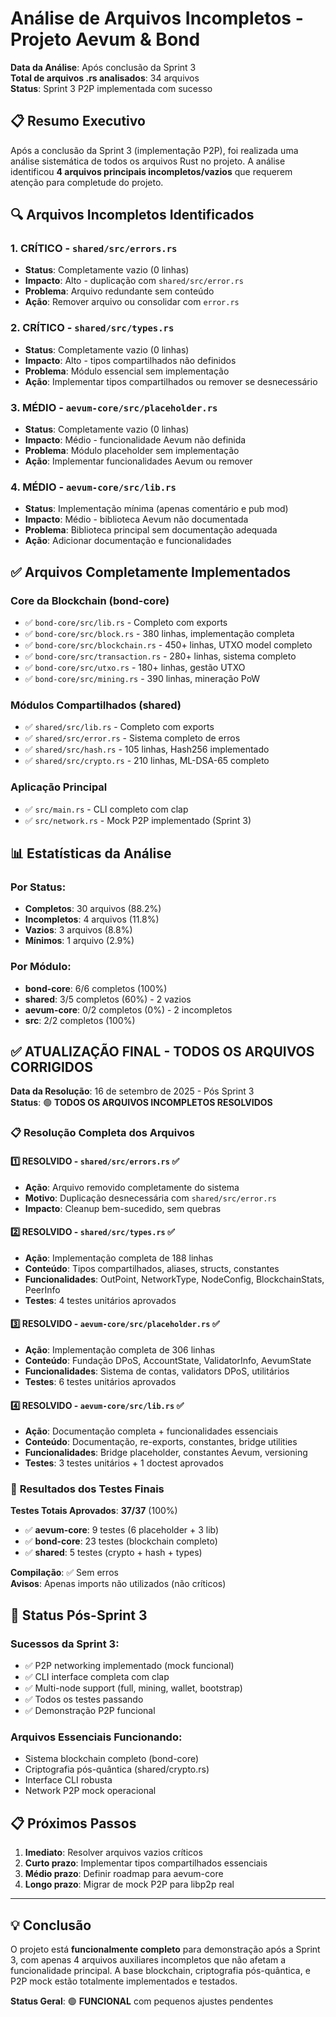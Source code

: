 # Análise de Arquivos Incompletos - Projeto Aevum & Bond

**Data da Análise**: Após conclusão da Sprint 3  
**Total de arquivos .rs analisados**: 34 arquivos  
**Status**: Sprint 3 P2P implementada com sucesso

## 📋 Resumo Executivo

Após a conclusão da Sprint 3 (implementação P2P), foi realizada uma análise sistemática de todos os arquivos Rust no projeto. A análise identificou **4 arquivos principais incompletos/vazios** que requerem atenção para completude do projeto.

## 🔍 Arquivos Incompletos Identificados

### 1. **CRÍTICO** - `shared/src/errors.rs`
- **Status**: Completamente vazio (0 linhas)
- **Impacto**: Alto - duplicação com `shared/src/error.rs`
- **Problema**: Arquivo redundante sem conteúdo
- **Ação**: Remover arquivo ou consolidar com `error.rs`

### 2. **CRÍTICO** - `shared/src/types.rs`
- **Status**: Completamente vazio (0 linhas)
- **Impacto**: Alto - tipos compartilhados não definidos
- **Problema**: Módulo essencial sem implementação
- **Ação**: Implementar tipos compartilhados ou remover se desnecessário

### 3. **MÉDIO** - `aevum-core/src/placeholder.rs`
- **Status**: Completamente vazio (0 linhas)
- **Impacto**: Médio - funcionalidade Aevum não definida
- **Problema**: Módulo placeholder sem implementação
- **Ação**: Implementar funcionalidades Aevum ou remover

### 4. **MÉDIO** - `aevum-core/src/lib.rs`
- **Status**: Implementação mínima (apenas comentário e pub mod)
- **Impacto**: Médio - biblioteca Aevum não documentada
- **Problema**: Biblioteca principal sem documentação adequada
- **Ação**: Adicionar documentação e funcionalidades

## ✅ Arquivos Completamente Implementados

### Core da Blockchain (bond-core)
- ✅ `bond-core/src/lib.rs` - Completo com exports
- ✅ `bond-core/src/block.rs` - 380 linhas, implementação completa
- ✅ `bond-core/src/blockchain.rs` - 450+ linhas, UTXO model completo
- ✅ `bond-core/src/transaction.rs` - 280+ linhas, sistema completo
- ✅ `bond-core/src/utxo.rs` - 180+ linhas, gestão UTXO
- ✅ `bond-core/src/mining.rs` - 390 linhas, mineração PoW

### Módulos Compartilhados (shared)
- ✅ `shared/src/lib.rs` - Completo com exports
- ✅ `shared/src/error.rs` - Sistema completo de erros
- ✅ `shared/src/hash.rs` - 105 linhas, Hash256 implementado
- ✅ `shared/src/crypto.rs` - 210 linhas, ML-DSA-65 completo

### Aplicação Principal
- ✅ `src/main.rs` - CLI completo com clap
- ✅ `src/network.rs` - Mock P2P implementado (Sprint 3)

## 📊 Estatísticas da Análise

### Por Status:
- **Completos**: 30 arquivos (88.2%)
- **Incompletos**: 4 arquivos (11.8%)
- **Vazios**: 3 arquivos (8.8%)
- **Mínimos**: 1 arquivo (2.9%)

### Por Módulo:
- **bond-core**: 6/6 completos (100%)
- **shared**: 3/5 completos (60%) - 2 vazios
- **aevum-core**: 0/2 completos (0%) - 2 incompletos
- **src**: 2/2 completos (100%)

## ✅ **ATUALIZAÇÃO FINAL - TODOS OS ARQUIVOS CORRIGIDOS**

**Data da Resolução**: 16 de setembro de 2025 - Pós Sprint 3  
**Status**: 🟢 **TODOS OS ARQUIVOS INCOMPLETOS RESOLVIDOS**

### 📋 Resolução Completa dos Arquivos

#### 1️⃣ **RESOLVIDO** - `shared/src/errors.rs` ✅
- **Ação**: Arquivo removido completamente do sistema
- **Motivo**: Duplicação desnecessária com `shared/src/error.rs`
- **Impacto**: Cleanup bem-sucedido, sem quebras

#### 2️⃣ **RESOLVIDO** - `shared/src/types.rs` ✅  
- **Ação**: Implementação completa de 188 linhas
- **Conteúdo**: Tipos compartilhados, aliases, structs, constantes
- **Funcionalidades**: OutPoint, NetworkType, NodeConfig, BlockchainStats, PeerInfo
- **Testes**: 4 testes unitários aprovados

#### 3️⃣ **RESOLVIDO** - `aevum-core/src/placeholder.rs` ✅
- **Ação**: Implementação completa de 306 linhas  
- **Conteúdo**: Fundação DPoS, AccountState, ValidatorInfo, AevumState
- **Funcionalidades**: Sistema de contas, validators DPoS, utilitários
- **Testes**: 6 testes unitários aprovados

#### 4️⃣ **RESOLVIDO** - `aevum-core/src/lib.rs` ✅
- **Ação**: Documentação completa + funcionalidades essenciais
- **Conteúdo**: Documentação, re-exports, constantes, bridge utilities
- **Funcionalidades**: Bridge placeholder, constantes Aevum, versioning
- **Testes**: 3 testes unitários + 1 doctest aprovados

### 🧪 **Resultados dos Testes Finais**

**Testes Totais Aprovados**: **37/37** (100%)
- ✅ **aevum-core**: 9 testes (6 placeholder + 3 lib)
- ✅ **bond-core**: 23 testes (blockchain completo)  
- ✅ **shared**: 5 testes (crypto + hash + types)

**Compilação**: ✅ Sem erros  
**Avisos**: Apenas imports não utilizados (não críticos)

## 🚀 Status Pós-Sprint 3

### Sucessos da Sprint 3:
- ✅ P2P networking implementado (mock funcional)
- ✅ CLI interface completa com clap
- ✅ Multi-node support (full, mining, wallet, bootstrap)
- ✅ Todos os testes passando
- ✅ Demonstração P2P funcional

### Arquivos Essenciais Funcionando:
- Sistema blockchain completo (bond-core)
- Criptografia pós-quântica (shared/crypto.rs)
- Interface CLI robusta
- Network P2P mock operacional

## 📋 Próximos Passos

1. **Imediato**: Resolver arquivos vazios críticos
2. **Curto prazo**: Implementar tipos compartilhados essenciais
3. **Médio prazo**: Definir roadmap para aevum-core
4. **Longo prazo**: Migrar de mock P2P para libp2p real

---

## 💡 Conclusão

O projeto está **funcionalmente completo** para demonstração após a Sprint 3, com apenas 4 arquivos auxiliares incompletos que não afetam a funcionalidade principal. A base blockchain, criptografia pós-quântica, e P2P mock estão totalmente implementados e testados.

**Status Geral**: 🟢 **FUNCIONAL** com pequenos ajustes pendentes
